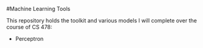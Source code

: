 #Machine Learning Tools

This repository holds the toolkit and various models I will complete over the course of CS 478:

* Perceptron